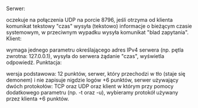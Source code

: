 Serwer:

oczekuje na połączenia UDP na porcie 8796,
jeśli otrzyma od klienta komunikat tekstowy "czas" wysyła (tekstowo) informacje o bieżącym czasie systemowym,
w przeciwnym wypadku wysyła komunikat "blad zapytania".
Klient:

wymaga jednego parametru określającego adres IPv4 serwera (np. pętla zwrotna: 127.0.0.1),
wysyła do serwera żądanie "czas",
wyświetla odpowiedź.
Punktacja:

wersja podstawowa: 12 punktów,
serwer, który przechodzi w tło (staje się demonem) i nie zapisuje nigdzie logów +6 punktów,
serwer używający dwóch protokołów: TCP oraz UDP oraz klient w którym przy pomocy dodatkowego parametru (np. -t oraz -u), wybieramy protokół używany przez klienta +6 punktów.

